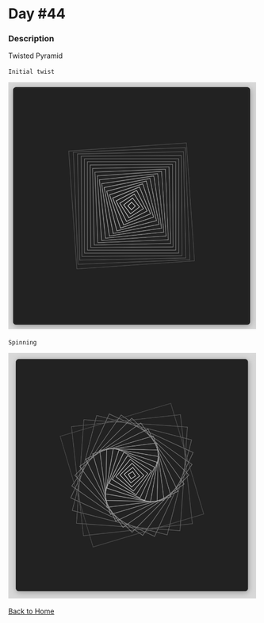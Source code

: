 # Day #44

### Description

Twisted Pyramid

`Initial twist`

<img src='./assets/image-final-1.png' width=500>

`Spinning`

<img src='./assets/image-final-2.png' width=500>

[Back to Home](..)
